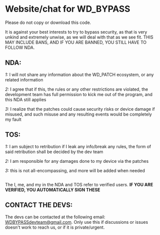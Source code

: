 # Website/chat for WD_BYPASS
Please do not copy or download this code.

It is against your best interests to try to bypass security, as that is very unkind and extremely unwise, as we will deal with that as we see fit.  THIS MAY INCLUDE BANS, AND IF YOU ARE BANNED, YOU STILL HAVE TO FOLLOW NDA.

## NDA:
*1:* I will not share any information about the WD_PATCH ecosystem, or any related information

*2:* I agree that if this, the rules or any other restrictions are violated, the development team has full permission to kick me out of the program, and this NDA still applies

*3:* I realize that the patches could cause security risks or device damage if misused, and such misuse and any resulting events would be completely my fault


## TOS:
*1:* I am subject to retribution if I leak any info/break any rules, the form of said retribution shall be decided by the dev team

*2:* I am responsible for any damages done to my device via the patches

*3:* this is not all-encompassing, and more will be added when needed

##
The I, me, and my in the NDA and TOS refer to verified users.  **IF YOU ARE VERIFIED, YOU AUTOMATICALLY SIGN THESE**

## CONTACT THE DEVS:
The devs can be contacted at the following email: WDBYPASSdevteam@gmail.com.  Only use this if discussions or issues doesn't work to reach us, or if it is private/urgent.
